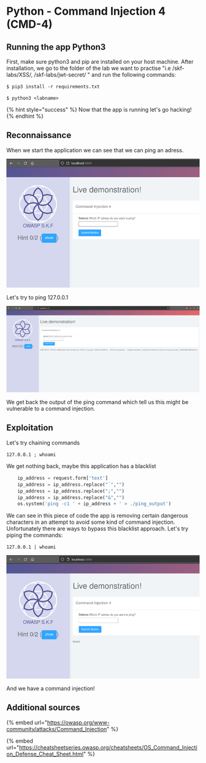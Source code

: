 # Python - Command Injection 4 (CMD-4)

## Running the app Python3

First, make sure python3 and pip are installed on your host machine. After installation, we go to the folder of the lab we want to practise "i.e /skf-labs/XSS/, /skf-labs/jwt-secret/ " and run the following commands:

```
$ pip3 install -r requirements.txt
```

```
$ python3 <labname>
```

{% hint style="success" %}
Now that the app is running let's go hacking!
{% endhint %}

## Reconnaissance

When we start the application we can see that we can ping an adress.

![](../../.gitbook/assets/java/CMD4/1.png)

Let's try to ping 127.0.0.1

![](../../.gitbook/assets/java/CMD4/2.png)

We get back the output of the ping command which tell us this might be vulnerable to a command injection.

## Exploitation

Let's try chaining commands

```
127.0.0.1 ; whoami
```

We get nothing back, maybe this application has a blacklist

```python
    ip_address = request.form['text']
    ip_address = ip_address.replace("`","")
    ip_address = ip_address.replace(";","")
    ip_address = ip_address.replace("&","")
    os.system('ping -c1 ' + ip_address + ' > ./ping_output')
```

We can see in this piece of code the app is removing certain dangerous characters in an attempt to avoid some kind of command injection. Unfortunately there are ways to bypass this blacklist approach. Let's try piping the commands:

```
127.0.0.1 | whoami
```

![](../../.gitbook/assets/java/CMD4/3.png)

And we have a command injection!

## Additional sources

{% embed url="https://owasp.org/www-community/attacks/Command_Injection" %}

{% embed url="https://cheatsheetseries.owasp.org/cheatsheets/OS_Command_Injection_Defense_Cheat_Sheet.html" %}
